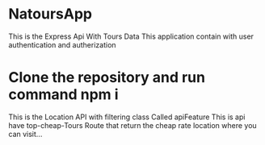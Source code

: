# NatoursApp
This is the Express Api With Tours Data This application contain with user authentication and autherization
# Clone the repository and run command npm i
This is the Location API with filtering class Called apiFeature
This is api have top-cheap-Tours Route that return the cheap rate location where you can visit...

